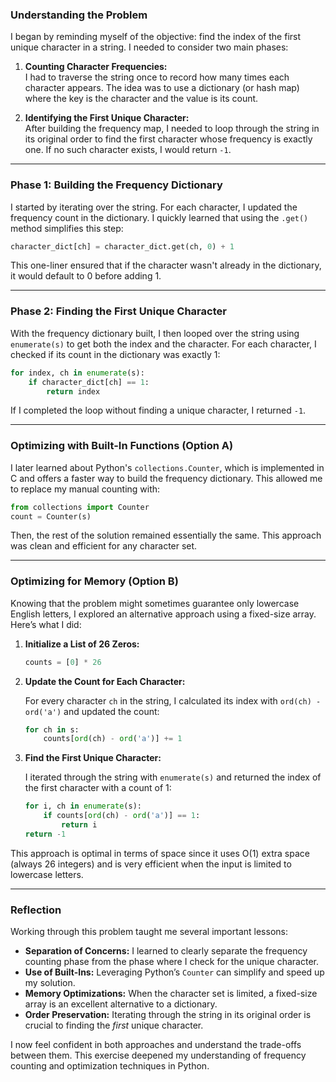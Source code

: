 ### **Understanding the Problem**

I began by reminding myself of the objective: find the index of the first unique character in a string. I needed to consider two main phases:

1. **Counting Character Frequencies:**  
   I had to traverse the string once to record how many times each character appears. The idea was to use a dictionary (or hash map) where the key is the character and the value is its count.

2. **Identifying the First Unique Character:**  
   After building the frequency map, I needed to loop through the string in its original order to find the first character whose frequency is exactly one. If no such character exists, I would return `-1`.

---

### **Phase 1: Building the Frequency Dictionary**

I started by iterating over the string. For each character, I updated the frequency count in the dictionary. I quickly learned that using the `.get()` method simplifies this step:

```python
character_dict[ch] = character_dict.get(ch, 0) + 1
```

This one-liner ensured that if the character wasn't already in the dictionary, it would default to 0 before adding 1.

---

### **Phase 2: Finding the First Unique Character**

With the frequency dictionary built, I then looped over the string using `enumerate(s)` to get both the index and the character. For each character, I checked if its count in the dictionary was exactly 1:

```python
for index, ch in enumerate(s):
    if character_dict[ch] == 1:
        return index
```

If I completed the loop without finding a unique character, I returned `-1`.

---

### **Optimizing with Built-In Functions (Option A)**

I later learned about Python's `collections.Counter`, which is implemented in C and offers a faster way to build the frequency dictionary. This allowed me to replace my manual counting with:

```python
from collections import Counter
count = Counter(s)
```

Then, the rest of the solution remained essentially the same. This approach was clean and efficient for any character set.

---

### **Optimizing for Memory (Option B)**

Knowing that the problem might sometimes guarantee only lowercase English letters, I explored an alternative approach using a fixed-size array. Here’s what I did:

1. **Initialize a List of 26 Zeros:**

   ```python
   counts = [0] * 26
   ```

2. **Update the Count for Each Character:**

   For every character `ch` in the string, I calculated its index with `ord(ch) - ord('a')` and updated the count:

   ```python
   for ch in s:
       counts[ord(ch) - ord('a')] += 1
   ```

3. **Find the First Unique Character:**

   I iterated through the string with `enumerate(s)` and returned the index of the first character with a count of 1:

   ```python
   for i, ch in enumerate(s):
       if counts[ord(ch) - ord('a')] == 1:
           return i
   return -1
   ```

This approach is optimal in terms of space since it uses O(1) extra space (always 26 integers) and is very efficient when the input is limited to lowercase letters.

---

### **Reflection**

Working through this problem taught me several important lessons:
- **Separation of Concerns:** I learned to clearly separate the frequency counting phase from the phase where I check for the unique character.
- **Use of Built-Ins:** Leveraging Python’s `Counter` can simplify and speed up my solution.
- **Memory Optimizations:** When the character set is limited, a fixed-size array is an excellent alternative to a dictionary.
- **Order Preservation:** Iterating through the string in its original order is crucial to finding the *first* unique character.

I now feel confident in both approaches and understand the trade-offs between them. This exercise deepened my understanding of frequency counting and optimization techniques in Python.
